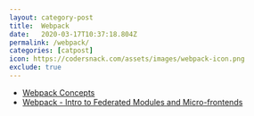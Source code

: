 ```yaml
---
layout: category-post
title:  Webpack
date:   2020-03-17T10:37:18.804Z
permalink: /webpack/
categories: [catpost]
icon: https://codersnack.com/assets/images/webpack-icon.png
exclude: true
---
```

 * [Webpack Concepts](/webpack-concepts) 
 * [Webpack - Intro to Federated Modules and Micro-frontends](/webpack-getting-started-module-federation) 
